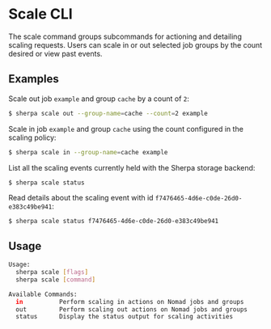 # Scale CLI

The scale command groups subcommands for actioning and detailing scaling requests. Users can scale in or out selected job groups by the count desired or view past events.

## Examples

Scale out job `example` and group `cache` by a count of `2`:
```bash
$ sherpa scale out --group-name=cache --count=2 example
```

Scale in job `example` and group `cache` using the count configured in the scaling policy:
```bash
$ sherpa scale in --group-name=cache example
```

List all the scaling events currently held with the Sherpa storage backend:
```bash
$ sherpa scale status
```

Read details about the scaling event with id `f7476465-4d6e-c0de-26d0-e383c49be941`:
```
$ sherpa scale status f7476465-4d6e-c0de-26d0-e383c49be941
```

## Usage
```bash
Usage:
  sherpa scale [flags]
  sherpa scale [command]

Available Commands:
  in          Perform scaling in actions on Nomad jobs and groups
  out         Perform scaling out actions on Nomad jobs and groups
  status      Display the status output for scaling activities
```
